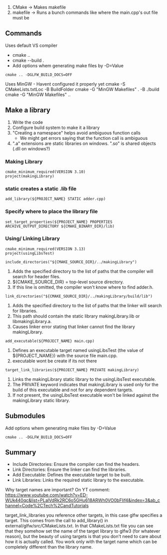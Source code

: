 1. CMake -> Makes makefile
2. makefile -> Runs a bunch commands like where the main.cpp's out file must be

## Commands

Uses default VS compiler

- cmake ..
- cmake --build .
- Add options whem generating make files by -D<nameOfOption>=Value

```
cmake .. -DGLFW_BUILD_DOCS=OFF
```

Uses MinGW - Havent configured it properly yet
cmake -S CMakeLists.txtLoc -B BuildFolder
cmake -G "MinGW Makefiles" . -B ./build
cmake -G "MinGW Makefiles" ..

## Make a library

1. Write the code
2. Configure build system to make it a library
3. "Creating a namespace" helps avoid ambiguous function calls
   - We might get errors saying that the function call is ambiguous
4. ".a" extensions are static libraries on windows. ".so" is shared objects (.dll on windows?)

### Making Library

```
cmake_minimum_required(VERSION 3.10)
project(makingLibrary)
```

### static creates a static .lib file

```
add_library(${PROJECT_NAME} STATIC adder.cpp)
```

### Specify where to place the library file

```
set_target_properties(${PROJECT_NAME} PROPERTIES
ARCHIVE_OUTPUT_DIRECTORY ${CMAKE_BINARY_DIR}/lib)
```

### Using/ Linking Library

```
cmake_minimum_required(VERSION 3.13)
project(usingLibsTest)
```

```
include_directories("${CMAKE_SOURCE_DIR}/../makingLibrary")
```

1. Adds the specified directory to the list of paths that the compiler will search for header files.
2. ${CMAKE_SOURCE_DIR} = top-level source directory.
3. If this line is omitted, the compiler won't know where to find adder.h.
   <br>

```
link_directories("${CMAKE_SOURCE_DIR}/../makingLibrary/build/lib")
```

1. Adds the specified directory to the list of paths that the linker will search for libraries.
2. This path should contain the static library makingLibrary.lib or libmakingLibrary.a.
3. Causes linker error stating that linker cannot find the library makingLibrary.
   <br>

```
add_executable(${PROJECT_NAME} main.cpp)
```

1. Defines an executable target named usingLibsTest (the value of ${PROJECT_NAME}) with the source file main.cpp.
2. executable wont be create if its not there

```
target_link_libraries(${PROJECT_NAME} PRIVATE makingLibrary)
```

1. Links the makingLibrary static library to the usingLibsTest executable.
2. The PRIVATE keyword indicates that makingLibrary is used only for the build of this executable and not for any dependent targets.
3. If not present, the usingLibsTest executable won't be linked against the makingLibrary static library.

## Submodules

Add options whem generating make files by -D<nameOfOption>=Value

```
cmake .. -DGLFW_BUILD_DOCS=OFF
```

## Summary

- Include Directories: Ensure the compiler can find the headers.
- Link Directories: Ensure the linker can find the libraries.
- Add Executable: Defines the executable target to be built.
- Link Libraries: Links the required static library to the executable.

Why target names are important?
On YT comment:
https://www.youtube.com/watch?v=ED-WUk440qc&list=PLalVdRk2RC6o5GHu618ARWh0VO0bFlif4&index=3&ab_channel=Code%2CTech%2CandTutorials

target_link_libraries you reference other targets, in this case glfw specifies a target. This comes from the call to add_library() in external/glfw/src/CMakeLists.txt. In that CMakeLists.txt file you can see that they somehow set the name of the target library to glfw3 (for whatever reason), but the beauty of using targets is that you don't need to care about how it is actually called. You work only with the target name which can be completely different than the library name.

